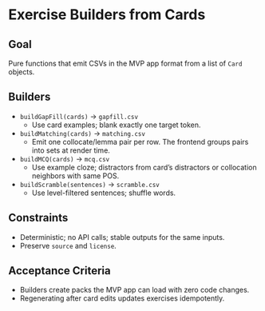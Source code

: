 # Exercise Builders from Cards

## Goal

Pure functions that emit CSVs in the MVP app format from a list of `Card` objects.

## Builders

- `buildGapFill(cards)` → `gapfill.csv`
  - Use card examples; blank exactly one target token.
- `buildMatching(cards)` → `matching.csv`
  - Emit one collocate/lemma pair per row. The frontend groups pairs into sets at render time.
- `buildMCQ(cards)` → `mcq.csv`
  - Use example cloze; distractors from card’s distractors or collocation neighbors with same POS.
- `buildScramble(sentences)` → `scramble.csv`
  - Use level-filtered sentences; shuffle words.

## Constraints

- Deterministic; no API calls; stable outputs for the same inputs.
- Preserve `source` and `license`.

## Acceptance Criteria

- Builders create packs the MVP app can load with zero code changes.
- Regenerating after card edits updates exercises idempotently.
